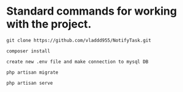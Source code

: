 # Standard commands for working with the project.
```git clone https://github.com/vladdd955/NotifyTask.git```

```composer install```

```create new .env file and make connection to mysql DB```

```php artisan migrate```

```php artisan serve```
